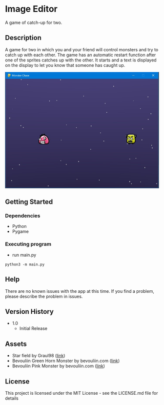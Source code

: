 # Image Editor

A game of catch-up for two.

## Description

A game for two in which you and your friend will control monsters and try to catch up with each other. The game has an automatic restart function after one of the sprites catches up with the other. It starts and a text is displayed on the display to let you know that someone has caught up. 

![image game](https://github.com/niksli-tl/Monster-hase/blob/main/images/image_game.jpg)

## Getting Started

### Dependencies

* Python 
* Pygame


### Executing program

* run main.py
```
python3 -m main.py
```

## Help

There are no known issues with the app at this time. If you find a problem, please describe the problem in issues.

## Version History

* 1.0
    * Initial Release
 
## Assets

* Star field by Graul98 ([link](https://opengameart.org/content/star-field))
* Bevouliin Green Horn Monster by bevouliin.com ([link](https://opengameart.org/content/bevouliin-green-horn-monster-sprite-sheets))
* Bevouliin Pink Monster by bevouliin.com ([link](https://opengameart.org/content/bevouliin-pink-monster-sprites))


## License

This project is licensed under the MIT License - see the LICENSE.md file for details
